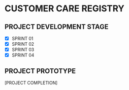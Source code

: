 # CUSTOMER CARE REGISTRY
## PROJECT DEVELOPMENT STAGE
- [x] SPRINT 01
- [x] SPRINT 02
- [x] SPRINT 03
- [x] SPRINT 04

## PROJECT PROTOTYPE
[PROJECT COMPLETION]

